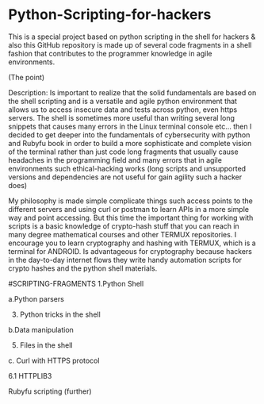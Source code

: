 # Python-Scripting-for-hackers
This is a special project based on python scripting in the shell for hackers
& also this GitHub repository is made up of several code fragments in a shell fashion that contributes to the programmer knowledge in agile environments.

(The point)

Description:
Is important to realize that the solid fundamentals are based on the shell scripting and is a versatile and agile python environment that allows us to access insecure data and tests across python, even https servers. The shell is sometimes more useful than writing several long snippets that causes many errors in the Linux terminal console etc… then I decided to get deeper into the fundamentals of cybersecurity with python and Rubyfu book in order to build a more sophisticate and complete vision of the terminal rather than just code long fragments that usually cause headaches in the programming field and many errors that in agile environments such ethical-hacking works (long scripts and unsupported versions and dependencies are not useful for gain agility such a hacker does) 

My philosophy is made simple complicate things such access points to the different servers and using curl or postman to learn APIs in a more simple way and point accessing. But this time the important thing for working with scripts is a basic knowledge of crypto-hash stuff that you can reach in many degree mathematical courses and other TERMUX repositories. I encourage you to learn cryptography and hashing with TERMUX, which is a terminal for ANDROID. Is advantageous for cryptography because hackers in the day-to-day internet flows they write handy automation scripts for crypto hashes and the python shell materials.

#SCRIPTING-FRAGMENTS
1.Python Shell

a.Python parsers

3. Python tricks in the shell

b.Data manipulation

5. Files in the shell

c. Curl with HTTPS protocol

6.1 HTTPLIB3

Rubyfu scripting (further)
